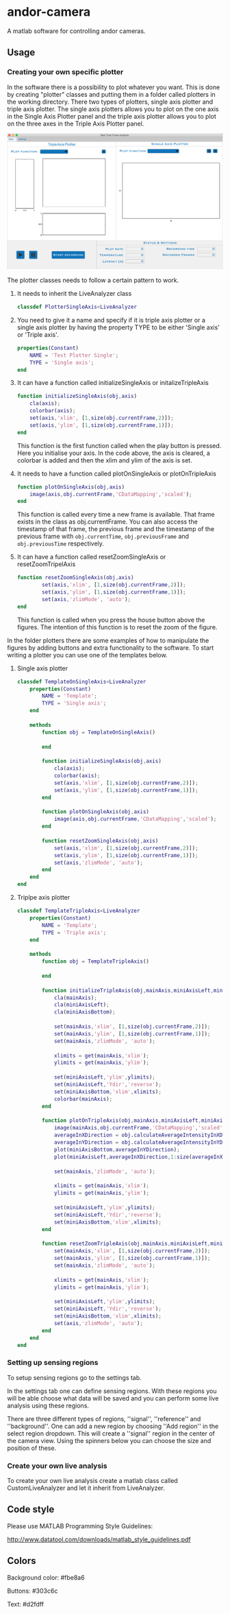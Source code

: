 # andor-camera

A matlab software for controlling andor cameras.

## Usage

### Creating your own specific plotter

In the software there is a possibility to plot whatever you want. This is done by creating "plotter" classes and putting them in a folder called plotters in the working 
directory. There two types of plotters, single axis plotter and triple axis plotter. The single axis plotters allows you to plot on the one axis
in the Single Axis Plotter panel and the triple axis plotter allows you to plot on the three axes in the Triple Axis Plotter panel.

![alt text](https://github.com/tenghamn/real-time-frame-analysis/raw/master/assets/main_page.png)

The plotter classes needs to follow a certain pattern to work.
1. It needs to inherit the LiveAnalyzer class
    ```matlab
    classdef PlotterSingleAxis<LiveAnalyzer
    ``` 
2. You need to give it a name and specify if it is triple axis plotter or a single axis plotter by having the property TYPE to be either 'Single axis' or 'Triple axis'.
    ```matlab
    properties(Constant)
        NAME = 'Test Plotter Single';
        TYPE = 'Single axis';
    end
    ``` 
3. It can have a function called initializeSingleAxis or initalizeTripleAxis
    ```matlab
    function initializeSingleAxis(obj,axis)
        cla(axis);
        colorbar(axis);
        set(axis,'xlim', [1,size(obj.currentFrame,2)]);
        set(axis,'ylim', [1,size(obj.currentFrame,1)]);
    end
    ```
    This function is the first function called when the play button is pressed. Here you initialise your axis. In the code above, the axis is cleared, 
    a colorbar is added and then the xlim and ylim of the axis is set.
4. It needs to have a function called plotOnSingleAxis or plotOnTripleAxis
    ```matlab
    function plotOnSingleAxis(obj,axis)
        image(axis,obj.currentFrame,'CDataMapping','scaled');
    end
    ```
    This function is called every time a new frame is available. That frame exists in the class as obj.currentFrame. You can also access the timestamp of that frame, 
    the previous frame and the timestamp of the previous frame with `obj.currentTime`, `obj.previousFrame` and `obj.previousTime` respectively.
    
5. It can have a function called resetZoomSingleAxis or resetZoomTripelAxis
    ```matlab
    function resetZoomSingleAxis(obj,axis)
            set(axis,'xlim', [1,size(obj.currentFrame,2)]);
            set(axis,'ylim', [1,size(obj.currentFrame,1)]);
            set(axis,'zlimMode', 'auto');
    end
    ```
    This function is called when you press the house button above the figures. The intention of this function is to reset the zoom of the figure.
    
In the folder plotters there are some examples of how to manipulate the figures by adding buttons and extra functionality to the software. To start writing a plotter
you can use one of the templates below.
1. Single axis plotter
    ```matlab
    classdef TemplateOnSingleAxis<LiveAnalyzer
        properties(Constant)
            NAME = 'Template';
            TYPE = 'Single axis';
        end
    
        methods
            function obj = TemplateOnSingleAxis()
            
            end
        
            function initializeSingleAxis(obj,axis)
                cla(axis);
                colorbar(axis);
                set(axis,'xlim', [1,size(obj.currentFrame,2)]);
                set(axis,'ylim', [1,size(obj.currentFrame,1)]);
            end
        
            function plotOnSingleAxis(obj,axis)
                image(axis,obj.currentFrame,'CDataMapping','scaled');
            end
        
            function resetZoomSingleAxis(obj,axis)
                set(axis,'xlim', [1,size(obj.currentFrame,2)]);
                set(axis,'ylim', [1,size(obj.currentFrame,1)]);
                set(axis,'zlimMode', 'auto');
            end
        end
    end
    ```
2. Triplpe axis plotter
    ```matlab
    classdef TemplateTripleAxis<LiveAnalyzer
        properties(Constant)
            NAME = 'Template';
            TYPE = 'Triple axis';
        end
    
        methods
            function obj = TemplateTripleAxis()
            
            end
        
            function initializeTripleAxis(obj,mainAxis,miniAxisLeft,miniAxisBottom)
                cla(mainAxis);
                cla(miniAxisLeft);
                cla(miniAxisBottom);
            
                set(mainAxis,'xlim', [1,size(obj.currentFrame,2)]);
                set(mainAxis,'ylim', [1,size(obj.currentFrame,1)]);
                set(mainAxis,'zlimMode', 'auto');
            
                xlimits = get(mainAxis,'xlim');
                ylimits = get(mainAxis,'ylim');
            
                set(miniAxisLeft,'ylim',ylimits);
                set(miniAxisLeft,'Ydir','reverse');
                set(miniAxisBottom,'xlim',xlimits);
                colorbar(mainAxis);
            end
        
            function plotOnTripleAxis(obj,mainAxis,miniAxisLeft,miniAxisBottom)
                image(mainAxis,obj.currentFrame,'CDataMapping','scaled');
                averageInXDirection = obj.calculateAverageIntensityInXDirection(obj.currentFrame);
                averageInYDirection = obj.calculateAverageIntensityInYDirection(obj.currentFrame);
                plot(miniAxisBottom,averageInYDirection);
                plot(miniAxisLeft,averageInXDirection,1:size(averageInXDirection,1));
            
                set(mainAxis,'zlimMode', 'auto');
            
                xlimits = get(mainAxis,'xlim');
                ylimits = get(mainAxis,'ylim');
            
                set(miniAxisLeft,'ylim',ylimits);
                set(miniAxisLeft,'Ydir','reverse');
                set(miniAxisBottom,'xlim',xlimits);
            end
        
            function resetZoomTripleAxis(obj,mainAxis,miniAxisLeft,miniAxisBottom)
                set(mainAxis,'xlim', [1,size(obj.currentFrame,2)]);
                set(mainAxis,'ylim', [1,size(obj.currentFrame,1)]);
                set(mainAxis,'zlimMode', 'auto');
            
                xlimits = get(mainAxis,'xlim');
                ylimits = get(mainAxis,'ylim');
            
                set(miniAxisLeft,'ylim',ylimits);
                set(miniAxisLeft,'Ydir','reverse');
                set(miniAxisBottom,'xlim',xlimits);
                set(axis,'zlimMode', 'auto');
            end
        end
    end
    ```

### Setting up sensing regions

To setup sensing regions go to the settings tab. 

In the settings tab one can define sensing regions. With these regions you will be able choose what data will be saved and you can perform some live analysis using these regions. 

There are three different types of regions, ''signal'', ''reference'' and ''background''. One can add a new region by choosing ''Add region'' in the select region dropdown. This will create a ''signal'' region in the center of the camera view. Using the spinners below you can choose the size and position of these. 

### Create your own live analysis

To create your own live analysis create a matlab class called CustomLiveAnalyzer and let it inherit from LiveAnalyzer. 

## Code style

Please use MATLAB Programming Style Guidelines:

http://www.datatool.com/downloads/matlab_style_guidelines.pdf


## Colors

Background color: #fbe8a6

Buttons: #303c6c

Text: #d2fdff
